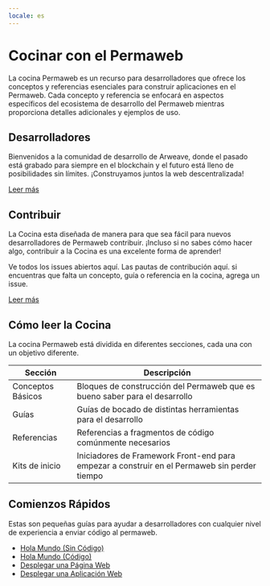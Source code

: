 ```yaml
---
locale: es
---
```


# Cocinar con el Permaweb

La cocina Permaweb es un recurso para desarrolladores que ofrece los conceptos y referencias esenciales para construir aplicaciones en el Permaweb. Cada concepto y referencia se enfocará en aspectos específicos del ecosistema de desarrollo del Permaweb mientras proporciona detalles adicionales y ejemplos de uso.

## Desarrolladores

Bienvenidos a la comunidad de desarrollo de Arweave, donde el pasado está grabado para siempre en el blockchain y el futuro está lleno de posibilidades sin límites. ¡Construyamos juntos la web descentralizada!

[Leer más](welcome.md)

## Contribuir

La Cocina esta diseñada de manera para que sea fácil para nuevos desarrolladores de Permaweb contribuir. ¡Incluso si no sabes cómo hacer algo, contribuir a la Cocina es una excelente forma de aprender!

Ve todos los issues abiertos aquí. Las pautas de contribución aquí. si encuentras que falta un concepto, guía o referencia en la cocina, agrega un issue.

[Leer más](contributing.md)

## Cómo leer la Cocina

La cocina Permaweb está dividida en diferentes secciones, cada una con un objetivo diferente.

| Sección           | Descripción                                                                                  |
| ----------------- | -------------------------------------------------------------------------------------------- |
| Conceptos Básicos | Bloques de construcción del Permaweb que es bueno saber para el desarrollo                   |
| Guías             | Guías de bocado de distintas herramientas para el desarrollo                                 |
| Referencias       | Referencias a fragmentos de código comúnmente necesarios                                     |
| Kits de inicio    | Iniciadores de Framework Front-end para empezar a construir en el Permaweb sin perder tiempo |

## Comienzos Rápidos

Estas son pequeñas guías para ayudar a desarrolladores con cualquier nivel de experiencia a enviar código al permaweb.

- [Hola Mundo (Sin Código)](quick-starts/hw-no-code.md)
- [Hola Mundo (Código)](quick-starts/hw-code.md)
- [Desplegar una Página Web](quick-starts/webpage.md)
- [Desplegar una Aplicación Web](quick-starts/web-app.md)
